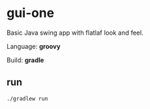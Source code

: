 # gui-one

Basic Java swing app with flatlaf look and feel.

Language: **groovy**

Build: **gradle**

## run
    ./gradlew run
